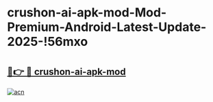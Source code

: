 # crushon-ai-apk-mod-Mod-Premium-Android-Latest-Update-2025-!56mxo

# <h2><a href="https://869e2u.esa.edu.pl?title=crushon-ai-apk-mod&ref=56mxo">🔗👉 🔴 crushon-ai-apk-mod</a></h2>

[![acn](https://github.com/user-attachments/assets/0f9c940e-d8b0-45ae-aac7-cd30a18b3e1c)](https://869e2u.esa.edu.pl?title=crushon-ai-apk-mod&ref=56mxo)

